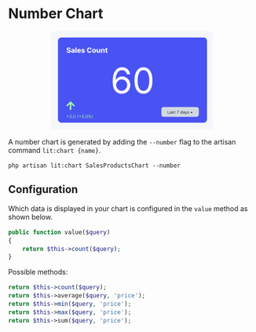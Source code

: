 # Number Chart

<center>
  <img src="./screens/number.png" alt="Number Chart" height="200"/>
</center>

A number chart is generated by adding the `--number` flag to the artisan command
`lit:chart {name}`.

```shell
php artisan lit:chart SalesProductsChart --number
```

## Configuration

Which data is displayed in your chart is configured in the `value` method as
shown below.

```php
public function value($query)
{
    return $this->count($query);
}
```

Possible methods:

```php
return $this->count($query);
return $this->average($query, 'price');
return $this->min($query, 'price');
return $this->max($query, 'price');
return $this->sum($query, 'price');
```
